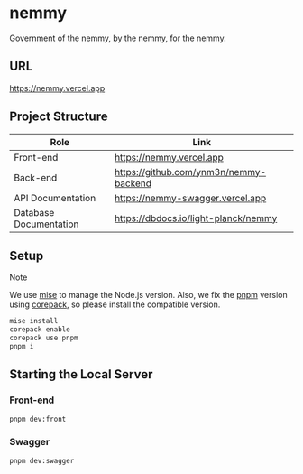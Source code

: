 # nemmy

Government of the nemmy, by the nemmy, for the nemmy.

## URL

<https://nemmy.vercel.app>

## Project Structure

| Role                   | Link                                     |
| ---------------------- | ---------------------------------------- |
| Front-end              | <https://nemmy.vercel.app>               |
| Back-end               | <https://github.com/ynm3n/nemmy-backend> |
| API Documentation      | <https://nemmy-swagger.vercel.app>       |
| Database Documentation | <https://dbdocs.io/light-planck/nemmy>   |

## Setup

> [!NOTE]
> We use [mise](https://mise.jdx.dev/) to manage the Node.js version.
> Also, we fix the [pnpm](https://pnpm.io/) version using [corepack](https://github.com/nodejs/corepack), so please install the compatible version.

```zsh
mise install
corepack enable
corepack use pnpm
pnpm i
```

## Starting the Local Server

### Front-end

```zsh
pnpm dev:front
```

### Swagger

```zsh
pnpm dev:swagger
```
